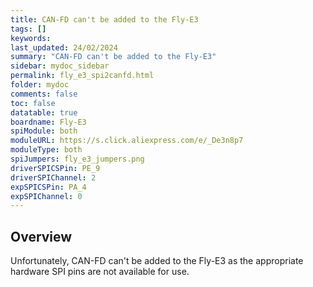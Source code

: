 ```yaml
---
title: CAN-FD can't be added to the Fly-E3
tags: []
keywords: 
last_updated: 24/02/2024
summary: "CAN-FD can't be added to the Fly-E3"
sidebar: mydoc_sidebar
permalink: fly_e3_spi2canfd.html
folder: mydoc
comments: false
toc: false
datatable: true
boardname: Fly-E3
spiModule: both
moduleURL: https://s.click.aliexpress.com/e/_De3n8p7
moduleType: both
spiJumpers: fly_e3_jumpers.png
driverSPICSPin: PE_9
driverSPIChannel: 2
expSPICSPin: PA_4
expSPIChannel: 0
---
```


## Overview

Unfortunately, CAN-FD can't be added to the Fly-E3 as the appropriate hardware SPI pins are not available for use.  

